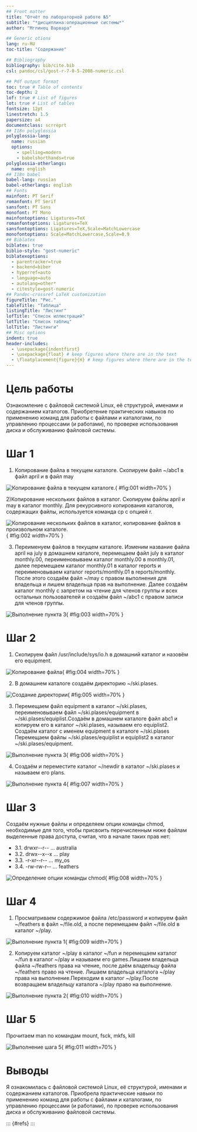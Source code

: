 ```yaml
---
## Front matter
title: "Отчёт по лабораторной работе №5"
subtitle: "*дисциплина:операционные системы*"
author: "Мглинец Варвара"

## Generic otions
lang: ru-RU
toc-title: "Содержание"

## Bibliography
bibliography: bib/cite.bib
csl: pandoc/csl/gost-r-7-0-5-2008-numeric.csl

## Pdf output format
toc: true # Table of contents
toc-depth: 2
lof: true # List of figures
lot: true # List of tables
fontsize: 12pt
linestretch: 1.5
papersize: a4
documentclass: scrreprt
## I18n polyglossia
polyglossia-lang:
  name: russian
  options:
	- spelling=modern
	- babelshorthands=true
polyglossia-otherlangs:
  name: english
## I18n babel
babel-lang: russian
babel-otherlangs: english
## Fonts
mainfont: PT Serif
romanfont: PT Serif
sansfont: PT Sans
monofont: PT Mono
mainfontoptions: Ligatures=TeX
romanfontoptions: Ligatures=TeX
sansfontoptions: Ligatures=TeX,Scale=MatchLowercase
monofontoptions: Scale=MatchLowercase,Scale=0.9
## Biblatex
biblatex: true
biblio-style: "gost-numeric"
biblatexoptions:
  - parentracker=true
  - backend=biber
  - hyperref=auto
  - language=auto
  - autolang=other*
  - citestyle=gost-numeric
## Pandoc-crossref LaTeX customization
figureTitle: "Рис."
tableTitle: "Таблица"
listingTitle: "Листинг"
lofTitle: "Список иллюстраций"
lotTitle: "Список таблиц"
lolTitle: "Листинги"
## Misc options
indent: true
header-includes:
  - \usepackage{indentfirst}
  - \usepackage{float} # keep figures where there are in the text
  - \floatplacement{figure}{H} # keep figures where there are in the text
---
```


# Цель работы

Ознакомление с файловой системой Linux, её структурой, именами и содержанием
каталогов. Приобретение практических навыков по применению команд для работы
с файлами и каталогами, по управлению процессами (и работами), по проверке использования диска и обслуживанию файловой системы.

# Шаг 1

1) Копирование файла в текущем каталоге. Скопируем файл ~/abc1 в файл april и в файл may

![Копирование файла в текущем каталоге.](image/%D1%81%D0%BA%D1%80%D0%B8%D0%BD1.jpg){ #fig:001 width=70% }

2)Копирование нескольких файлов в каталог. Скопируем файлы april и may в каталог monthly. Для рекурсивного копирования каталогов, содержащих файлы, используется команда cp с опцией r.

![Копирование нескольких файлов в каталог, копирование файлов в произвольном каталоге.](image/%D1%81%D0%BA%D1%80%D0%B8%D0%BD2.jpg){ #fig:002 width=70% }

3) Переименуем файлов в текущем каталоге. Изменим название файла april на july в домашнем каталоге, перемещаем файл july в каталог monthly.00,  переименовываем каталог monthly.00 в monthly.01, далее перемещаем каталог monthly.01 в каталог reports и переименовываем каталог
reports/monthly.01 в reports/monthly. После этого создаём файл ~/may с правом выполнения для владельца и лишем владельца прав на выполнение. Далее создаём каталог monthly с запретом на чтение для членов группы и всех остальных пользователей и создаём файл ~/abc1 с правом записи для членов группы.

![Выполнение пункта 3](image/%D1%81%D0%BA%D1%80%D0%B8%D0%BD3.jpg){ #fig:003 width=70% }

# Шаг 2

1) Скопируем файл /usr/include/sys/io.h в домашний каталог и назовём его
equipment. 

![Копирование файла](image/%D1%81%D0%BA%D1%80%D0%B8%D0%BD4.jpg){ #fig:004 width=70% }

2) В домашнем каталоге создаём директорию ~/ski.plases.

![Создание директории](image/%D1%81%D0%BA%D1%80%D0%B8%D0%BD5.jpg){ #fig:005 width=70% }

3) Перемещаем файл equipment в каталог ~/ski.plases, переименовываем файл ~/ski.plases/equipment в ~/ski.plases/equiplist.Создаём в домашнем каталоге файл abc1 и копируем его в каталог ~/ski.plases, называем его equiplist2. Создаём каталог с именем equipment в каталоге ~/ski.plases
Перемещаем файлы ~/ski.plases/equiplist и equiplist2 в каталог
~/ski.plases/equipment.

![Выполнение пункта 3](image/%D1%81%D0%BA%D1%80%D0%B8%D0%BD6.jpg){ #fig:006 width=70% }


4) Создаём и переместите каталог ~/newdir в каталог ~/ski.plases и называем его plans.

![Выполнение пункта 4](image/%D1%81%D0%BA%D1%80%D0%B8%D0%BD7.jpg){ #fig:007 width=70% }

# Шаг 3

Создаём нужные файлы и определяем опции команды chmod, необходимые для того, чтобы присвоить перечисленным ниже файлам выделенные права доступа, считая, что в начале таких прав нет:

- 3.1. drwxr--r-- ... australia
- 3.2. drwx--x--x ... play
- 3.3. -r-xr--r-- ... my_os
- 3.4. -rw-rw-r-- ... feathers

![Определение опции команды chmod](image/%D1%81%D0%BA%D1%80%D0%B8%D0%BD8.jpg){ #fig:008 width=70% }

# Шаг 4

1) Просматриваем содержимое файла /etc/password и копируем файл ~/feathers в файл ~/file.old, а после перемещаем файл ~/file.old в каталог ~/play.

![Выполнение пункта 1](image/%D1%81%D0%BA%D1%80%D0%B8%D0%BD9.jpg){ #fig:009 width=70% }
 
2) Копируем каталог ~/play в каталог ~/fun и перемещаем каталог ~/fun в каталог ~/play и называем его games.Лишаем владельца файла ~/feathers права на чтение, после даём владельцу файла ~/feathers право на чтение.
Лишаем владельца каталога ~/play права на выполнение.Переходим в каталог ~/play.После возвращаем владельцу каталога ~/play право на выполнение.

![Выполнение пункта 2](image/%D1%81%D0%BA%D1%80%D0%B8%D0%BD10.jpg){ #fig:010 width=70% }

# Шаг 5 

Прочитаем man по командам mount, fsck, mkfs, kill 

![Выполнение шага 5](image/IMG_8679.jpg){ #fig:011 width=70% }


# Выводы

Я ознакомилась с файловой системой Linux, её структурой, именами и содержанием каталогов. Приобрела практические навыки по применению команд для работы с файлами и каталогами, по управлению процессами (и работами), по проверке использования диска и обслуживанию файловой системы.

::: {#refs}
:::


